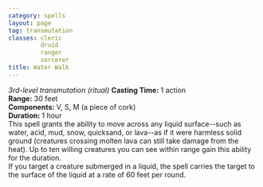 ```yaml
---
category: spells
layout: page
tag: transmutation
classes: cleric
         druid
         ranger
         sorcerer
title: Water Walk 
---
```

_3rd-level transmutation (ritual)_ 
**Casting Time:** 1 action   
**Range:** 30 feet    
**Components:** V, S, M (a piece of cork)    
**Duration:** 1 hour    
This spell grants the ability to move across any liquid surface--such as water, acid, mud, snow, quicksand, or lava--as if it were harmless solid ground (creatures crossing molten lava can still take damage from the heat). Up to ten willing creatures you can see within range gain this ability for the duration.    
If you target a creature submerged in a liquid, the spell carries the target to the surface of the liquid at a rate of 60 feet per round. 